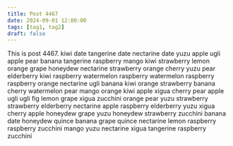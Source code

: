 ```yaml
---
title: Post 4467
date: 2024-09-01 12:00:00
tags: [tag1, tag2]
draft: false
---
```

This is post 4467.
kiwi
date
tangerine
date
nectarine
date
yuzu
apple
ugli
apple
pear
banana
tangerine
raspberry
mango
kiwi
strawberry
lemon
orange
grape
honeydew
nectarine
strawberry
orange
cherry
yuzu
pear
elderberry
kiwi
raspberry
watermelon
raspberry
watermelon
raspberry
raspberry
orange
nectarine
ugli
banana
kiwi
orange
strawberry
banana
cherry
watermelon
pear
mango
orange
kiwi
apple
xigua
cherry
pear
apple
ugli
ugli
fig
lemon
grape
xigua
zucchini
orange
pear
yuzu
strawberry
strawberry
elderberry
nectarine
apple
raspberry
elderberry
yuzu
xigua
cherry
apple
honeydew
grape
yuzu
honeydew
strawberry
zucchini
banana
date
honeydew
quince
banana
grape
quince
nectarine
lemon
raspberry
raspberry
zucchini
mango
yuzu
nectarine
xigua
tangerine
raspberry
zucchini
